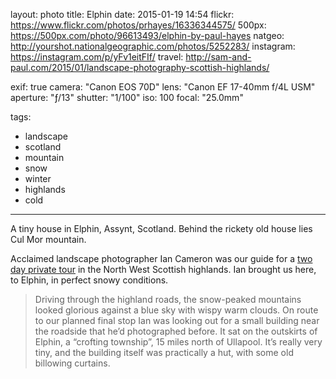 layout: photo
title: Elphin
date: 2015-01-19 14:54
flickr: https://www.flickr.com/photos/prhayes/16336344575/
500px: https://500px.com/photo/96613493/elphin-by-paul-hayes
natgeo: http://yourshot.nationalgeographic.com/photos/5252283/
instagram: https://instagram.com/p/yFv1eitFIf/
travel: http://sam-and-paul.com/2015/01/landscape-photography-scottish-highlands/

exif: true
camera: "Canon EOS 70D"
lens: "Canon EF 17-40mm f/4L USM"
aperture: "ƒ/13"
shutter: "1/100"
iso: 100
focal: "25.0mm"

tags:
  - landscape
  - scotland
  - mountain
  - snow
  - winter
  - highlands
  - cold
---

A tiny house in Elphin, Assynt, Scotland. Behind the rickety old house lies Cul Mor mountain.

Acclaimed landscape photographer Ian Cameron was our guide for a [two day private tour](http://sam-and-paul.com/2015/01/landscape-photography-scottish-highlands/3/) in the North West Scottish highlands. Ian brought us here, to Elphin, in perfect snowy conditions.

> Driving through the highland roads, the snow-peaked mountains looked glorious against a blue sky with wispy warm clouds. On route to our planned final stop Ian was looking out for a small building near the roadside that he’d photographed before. It sat on the outskirts of Elphin, a “crofting township”, 15 miles north of Ullapool. It’s really very tiny, and the building itself was practically a hut, with some old billowing curtains.

